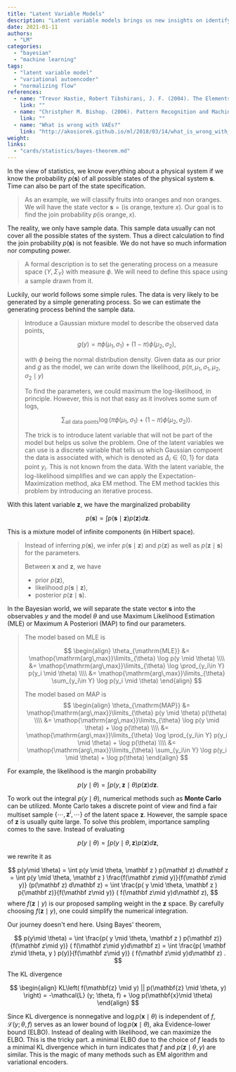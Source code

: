 ```yaml
---
title: "Latent Variable Models"
description: "Latent variable models brings us new insights on identifying the patterns of some sample data."
date: 2021-01-11
authors:
  - "LM"
categories:
  - "bayesian"
  - "machine learning"
tags:
  - "latent variable model"
  - "variational autoencoder"
  - "normalizing flow"
references:
  - name: "Trevor Hastie, Robert Tibshirani, J. F. (2004). The Elements of Statistical Learning. Springer Science & Business Media."
    link: ""
  - name: "Christpher M. Bishop. (2006). Pattern Recognition and Machine Learning. Springer-Verlag New York."
    link: ""
  - name: "What is wrong with VAEs?"
    link: "http://akosiorek.github.io/ml/2018/03/14/what_is_wrong_with_vaes.html"
weight:
links:
  - "cards/statistics/bayes-theorem.md"
---
```


In the view of statistics, we know everything about a physical system if we know the probability $p(\mathbf s)$ of all possible states of the physical system $\mathbf s$. Time can also be part of the state specification.

> As an example, we will classify fruits into oranges and non oranges. We will have the state vector $\mathbf s = (\text{is orange}, \text{texture } x)$. Our goal is to find the join probability $p(\text{is orange}, x)$.

The reality, we only have sample data. This sample data usually can not cover all the possible states of the system. Thus a direct calculation to find the join probability $p(\mathbf s)$ is not feasible. We do not have so much information nor computing power.

> A formal description is to set the generating process on a measure space $\{Y, \Sigma_Y\}$ with measure $\phi$. We will need to define this space using a sample drawn from it.

Luckily, our world follows some simple rules. The data is very likely to be generated by a simple generating process. So we can estimate the generating process behind the sample data.

> Introduce a Gaussian mixture model to describe the observed data points,
>
> $$
> g(y) = \pi \phi(\mu_1, \sigma_1) + (1 - \pi) \phi(\mu_2, \sigma_2),
> $$
>
> with $\phi$ being the normal distribution density. Given data as our prior and $g$ as the model, we can write down the likelihood, $p(\pi, \mu_1, \sigma_1, \mu_2, \sigma_2\mid  y)$
>
> To find the parameters, we could maximum the log-likelihood, in principle. However, this is not that easy as it involves some sum of logs,
>
> $$
> \sum_{\text{all data points}}\log\left(\pi \phi(\mu_1, \sigma_1) + (1 - \pi) \phi(\mu_2, \sigma_2) \right).
> $$
>
> The trick is to introduce latent variable that will not be part of the model but helps us solve the problem. One of the latent variables we can use is a discrete variable that tells us which Gaussian compoent the data is associated with, which is denoted as $\Delta_i\in \{0,1\}$ for data point $y_i$. This is not known from the data. With the latent variable, the log-likelihood simplifies and we can apply the Expectation-Maximization method, aka EM method. The EM method tackles this problem by introducing an iterative process.
>

With this latent variable $\mathbf z$, we have the marginalized probability

$$
p(\mathbf s) = \int p( \mathbf s \mid  \mathbf z ) p(\mathbf z) d\mathbf z.
$$

This is a mixture model of infinite components (in Hilbert space).

> Instead of inferring $p(\mathbf s)$, we infer $p( \mathbf s \mid  \mathbf z )$ and $p(\mathbf z)$ as well as $p(\mathbf z \mid  \mathbf s)$ for the parameters.
>
> Between $\mathbf x$ and $\mathbf z$, we have
> - prior $p(\mathbf z)$,
> - likelihood $p(\mathbf s \mid  \mathbf z)$,
> - posterior $p(\mathbf z \mid  \mathbf s)$.


In the Bayesian world, we will separate the state vector $\mathbf s$ into the observables $y$ and the model $\theta$ and use Maximum Likelihood Estimation (MLE) or Maximum A Posteriori (MAP) to find our parameters.


> The model based on MLE is
>
> $$
> \begin{align}
> \theta_{\mathrm{MLE}}
> &= \mathop{\mathrm{arg\,max}}\limits_{\theta} \log p(y \mid  \theta) \\\\
> &= \mathop{\mathrm{arg\,max}}\limits_{\theta} \log \prod_{y_i\in Y} p(y_i \mid  \theta) \\\\
> &= \mathop{\mathrm{arg\,max}}\limits_{\theta} \sum_{y_i\in Y} \log p(y_i \mid  \theta)
> \end{align}
> $$
>
> The model based on MAP is
> $$
> \begin{align}
> \theta_{\mathrm{MAP}}
> &= \mathop{\mathrm{arg\,max}}\limits_{\theta} p(y \mid  \theta) p(\theta) \\\\
> &= \mathop{\mathrm{arg\,max}}\limits_{\theta} \log p(y \mid  \theta) + \log p(\theta) \\\\
> &= \mathop{\mathrm{arg\,max}}\limits_{\theta} \log \prod_{y_i\in Y} p(y_i \mid  \theta) + \log p(\theta) \\\\
> &= \mathop{\mathrm{arg\,max}}\limits_{\theta} \sum_{y_i\in Y} \log p(y_i \mid  \theta) + \log p(\theta)
> \end{align}
> $$


For example, the likelihood is the margin probability

$$
p(y\mid  \theta) = \int p( y, \mathbf z \mid  \theta ) p(\mathbf z) d\mathbf z.
$$



To work out the integral $p(y\mid  \theta)$, numerical methods such as **Monte Carlo** can be utilized. Monte Carlo takes a discrete point of view and find a fair multiset sample $\{\cdots, \mathbf z^i, \cdots\}$ of the latent space $\mathbf z$. However, the sample space of $\mathbf z$ is usually quite large. To solve this problem, importance sampling comes to the save. Instead of evaluating

$$
p(y\mid \theta) = \int p( y \mid  \theta, \mathbf z ) p(\mathbf z) d\mathbf z,
$$

we rewrite it as

$$
p(y\mid \theta) = \int p(y \mid  \theta, \mathbf z ) p(\mathbf z) d\mathbf z = \int p(y \mid \theta, \mathbf z ) \frac{f(\mathbf z\mid  y)}{f(\mathbf z\mid  y)} (p(\mathbf z) d\mathbf z) = \int \frac{p( y \mid  \theta, \mathbf z ) p(\mathbf z)}{f(\mathbf z\mid  y)} ( f(\mathbf z\mid  y)d\mathbf z),
$$
where $f(\mathbf z\mid  y)$ is our proposed sampling weight in the $\mathbf z$ space. By carefully choosing $f(\mathbf z\mid  y)$, one could simplify the numerical integration.


Our journey doesn't end here. Using Bayes' theorem,

$$
p(y\mid \theta) = \int \frac{p( y \mid  \theta, \mathbf z ) p(\mathbf z)}{f(\mathbf z\mid  y)} ( f(\mathbf z\mid  y)d\mathbf z) = \int \frac{p(  \mathbf z\mid  \theta, y  ) p(y)}{f(\mathbf z\mid  y)} ( f(\mathbf z\mid  y)d\mathbf z) .
$$

The KL divergence

$$
\begin{align}
  KL\left( f(\mathbf{z} \mid y) || p(\mathbf{z} \mid \theta, y) \right) = -\mathcal{L} (y; \theta, f) + \log p(\mathbf{x}\mid \theta)
\end{align}
$$

Since KL divergence is nonnegative and $\log p(\mathbf{x}\mid \theta)$ is independent of $f$, $\mathcal{L} (y; \theta, f)$ serves as an lower bound of $\log p(\mathbf{x}\mid \theta)$, aka Evidence-lower bound (ELBO).
Instead of dealing with likelihood, we can maximize the ELBO. This is the tricky part. a minimal ELBO due to the choice of $f$ leads to a minimal KL divergence which in turn indicates that $f$ and $p(\mathbf z\mid\theta,y)$ are similar. This is the magic of many methods such as EM algorithm and variational encoders.
